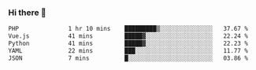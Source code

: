 ### Hi there 👋

<!--START_SECTION:waka-->

```txt
PHP              1 hr 10 mins    █████████▒░░░░░░░░░░░░░░░   37.67 %
Vue.js           41 mins         █████▓░░░░░░░░░░░░░░░░░░░   22.24 %
Python           41 mins         █████▓░░░░░░░░░░░░░░░░░░░   22.23 %
YAML             22 mins         ███░░░░░░░░░░░░░░░░░░░░░░   11.77 %
JSON             7 mins          █░░░░░░░░░░░░░░░░░░░░░░░░   03.86 %
```

<!--END_SECTION:waka-->

<!--
**Jonas-VanHaeken/Jonas-VanHaeken** is a ✨ _special_ ✨ repository because its `README.md` (this file) appears on your GitHub profile.

Here are some ideas to get you started:

- 🔭 I’m currently working on ...
- 🌱 I’m currently learning ...
- 👯 I’m looking to collaborate on ...
- 🤔 I’m looking for help with ...
- 💬 Ask me about ...
- 📫 How to reach me: ...
- 😄 Pronouns: ...
- ⚡ Fun fact: ...
-->

